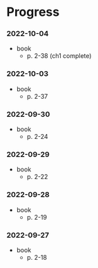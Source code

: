 # Progress

### 2022-10-04
- book
  - p. 2-38 (ch1 complete)

### 2022-10-03
- book
  - p. 2-37

### 2022-09-30
- book
  - p. 2-24

### 2022-09-29
- book
  - p. 2-22

### 2022-09-28
- book
  - p. 2-19

### 2022-09-27
- book
  - p. 2-18
